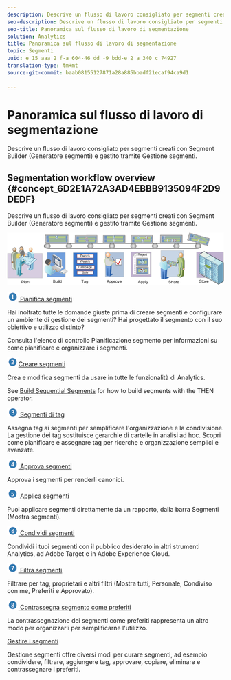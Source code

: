 ```yaml
---
description: Descrive un flusso di lavoro consigliato per segmenti creati con Segment Builder (Generatore segmenti) e gestito tramite Gestione segmenti.
seo-description: Descrive un flusso di lavoro consigliato per segmenti creati con Segment Builder (Generatore segmenti) e gestito tramite Gestione segmenti.
seo-title: Panoramica sul flusso di lavoro di segmentazione
solution: Analytics
title: Panoramica sul flusso di lavoro di segmentazione
topic: Segmenti
uuid: e 15 aaa 2 f-a 604-46 dd -9 bdd-e 2 a 340 c 74927
translation-type: tm+mt
source-git-commit: baab08155127871a28a885bbadf21ecaf94ca9d1

---
```



# Panoramica sul flusso di lavoro di segmentazione

Descrive un flusso di lavoro consigliato per segmenti creati con Segment Builder (Generatore segmenti) e gestito tramite Gestione segmenti.

## Segmentation workflow overview {#concept_6D2E1A72A3AD4EBBB9135094F2D9DEDF}

Descrive un flusso di lavoro consigliato per segmenti creati con Segment Builder (Generatore segmenti) e gestito tramite Gestione segmenti.

<!-- 

seg_workflow.xml

 -->

![](assets/seg_workflow.png)


![](assets/step1_icon.png)[ Pianifica segmenti](../../../components/c-segmentation/c-segmentation-workflow/seg-plan.md#concept_D8BE6AB8D8E540E58C3462F9E02F4847)

Hai inoltrato tutte le domande giuste prima di creare segmenti e configurare un ambiente di gestione dei segmenti? Hai progettato il segmento con il suo obiettivo e utilizzo distinto?

Consulta l'elenco di controllo Pianificazione segmento per informazioni su come pianificare e organizzare i segmenti.

![](assets/step2_icon.png)[Creare segmenti](../../../components/c-segmentation/c-segmentation-workflow/seg-build.md#concept_BD4C17B01C5B4E378D0C14C852D055D4)

Crea e modifica segmenti da usare in tutte le funzionalità di Analytics.

See [Build Sequential Segments](../../../components/c-segmentation/c-segmentation-workflow/seg-sequential-build.md#concept_83AEC78CD25F442EBEE364856A889560) for how to build segments with the THEN operator.

![](assets/step3_icon.png)[ Segmenti di tag](../../../components/c-segmentation/c-segmentation-workflow/seg-tag.md#concept_CD892CEB326C4986A1B67487052DBA50)

Assegna tag ai segmenti per semplificare l'organizzazione e la condivisione. La gestione dei tag sostituisce gerarchie di cartelle in analisi ad hoc. Scopri come pianificare e assegnare tag per ricerche e organizzazione semplici e avanzate.

![](assets/step4_icon.png)[ Approva segmenti](../../../components/c-segmentation/c-segmentation-workflow/seg-approve.md#concept_DF477F151A9E483A92ED1DDAAF035953)

Approva i segmenti per renderli canonici.

![](assets/step5_icon.png)[ Applica segmenti](../../../components/c-segmentation/c-segmentation-workflow/t-seg-apply.md#task_13E69C7D428A43EF9CCCA7F1104F1E8F)

Puoi applicare segmenti direttamente da un rapporto, dalla barra Segmenti (Mostra segmenti).

![](assets/step6_icon.png)[ Condividi segmenti](../../../components/c-segmentation/c-segmentation-workflow/t-seg-share.md#task_7DC54643083E42C28F918E4F0845C5A5)

Condividi i tuoi segmenti con il pubblico desiderato in altri strumenti Analytics, ad Adobe Target e in Adobe Experience Cloud.

![](assets/step7_icon.png)[ Filtra segmenti](../../../components/c-segmentation/c-segmentation-workflow/t-seg-filter.md#task_B59946C6D38945629C1FEACF80A85746)

Filtrare per tag, proprietari e altri filtri (Mostra tutti, Personale, Condiviso con me, Preferiti e Approvato).

![](assets/step8_icon.png)[ Contrassegna segmento come preferiti](../../../components/c-segmentation/c-segmentation-workflow/t-seg-favorite.md#task_F45DFA3FBF0C4082B46A0D032CB20FC5)

La contrassegnazione dei segmenti come preferiti rappresenta un altro modo per organizzarli per semplificarne l'utilizzo.

[Gestire i segmenti](../../../components/c-segmentation/c-segmentation-workflow/seg-manage.md#concept_7A2E019317864065B7C641DC3315928F)

Gestione segmenti offre diversi modi per curare segmenti, ad esempio condividere, filtrare, aggiungere tag, approvare, copiare, eliminare e contrassegnare i preferiti.